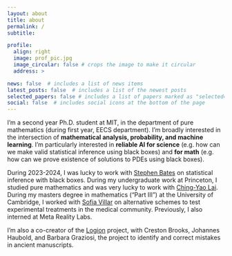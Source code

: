 ```yaml
---
layout: about
title: about
permalink: /
subtitle:

profile:
  align: right
  image: prof_pic.jpg
  image_circular: false # crops the image to make it circular
  address: >

news: false  # includes a list of news items
latest_posts: false  # includes a list of the newest posts
selected_papers: false # includes a list of papers marked as "selected={true}"
social: false  # includes social icons at the bottom of the page
---
```


I’m a second year Ph.D. student at MIT, in the department of pure mathematics (during first year, EECS department). I’m broadly interested in the intersection of **mathematical analysis, probability, and machine learning**. I’m particularly interested in **reliable AI for science** (e.g. how can we make valid statistical inference using black boxes) and **for math** (e.g. how can we prove existence of solutions to PDEs using black boxes).

During 2023-2024, I was lucky to work with [Stephen Bates](https://stephenbates19.github.io) on statistical inference with black boxes. During my undergraduate work at Princeton, I studied pure mathematics and was very lucky to work with [Ching-Yao Lai](https://icyphysics.stanford.edu). During my masters degree in mathematics (“Part III”) at the University of Cambridge, I worked with [Sofia Villar](https://www.mrc-bsu.cam.ac.uk/staff/sofia-villar-2/) on alternative schemes to test experimental treatments in the medical community. Previously, I also interned at Meta Reality Labs.

I’m also a co-creator of the [Logion](https://www.logionproject.princeton.edu/) project, with Creston Brooks, Johannes Haubold, and Barbara Graziosi, the project to identify and correct mistakes in ancient manuscripts.
